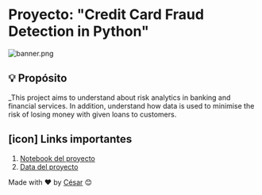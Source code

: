 # Proyecto: "Credit Card Fraud Detection in Python"

![banner.png](https://mercobank.com/assets/frontend/img/pages/fp.png)

## 💡 Propósito

_This project aims to understand about risk analytics in banking and financial services. In addition, understand how data is used to minimise the risk of losing money with given loans to customers.


## [icon] Links importantes

1. [Notebook del proyecto](url_notebook)
2. [Data del proyecto](url_notebook)

Made with ❤️ by [César](https://github.com/Chesar832) 😊